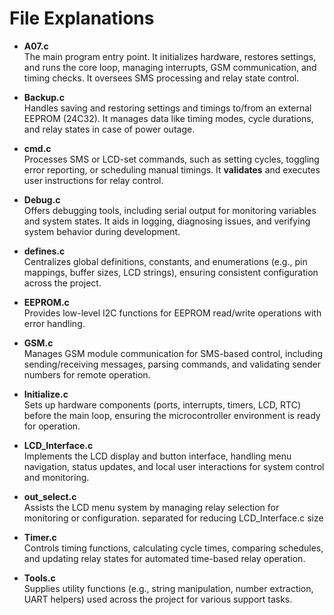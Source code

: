 # File Explanations

- **A07.c**  
  The main program entry point. It initializes hardware, restores settings, and runs the core loop, managing interrupts, GSM communication, and timing checks. It oversees SMS processing and relay state control.

- **Backup.c**  
  Handles saving and restoring settings and timings to/from an external EEPROM (24C32). It manages data like timing modes, cycle durations, and relay states in case of power outage.

- **cmd.c**  
  Processes SMS or LCD-set commands, such as setting cycles, toggling error reporting, or scheduling manual timings. It **validates** and executes user instructions for relay control.

- **Debug.c**  
  Offers debugging tools, including serial output for monitoring variables and system states. It aids in logging, diagnosing issues, and verifying system behavior during development.

- **defines.c**  
  Centralizes global definitions, constants, and enumerations (e.g., pin mappings, buffer sizes, LCD strings), ensuring consistent configuration across the project.

- **EEPROM.c**  
  Provides low-level I2C functions for EEPROM read/write operations with error handling.

- **GSM.c**  
  Manages GSM module communication for SMS-based control, including sending/receiving messages, parsing commands, and validating sender numbers for remote operation.

- **Initialize.c**  
  Sets up hardware components (ports, interrupts, timers, LCD, RTC) before the main loop, ensuring the microcontroller environment is ready for operation.

- **LCD_Interface.c**  
  Implements the LCD display and button interface, handling menu navigation, status updates, and local user interactions for system control and monitoring.

- **out_select.c**  
  Assists the LCD menu system by managing relay selection for monitoring or configuration. separated for reducing LCD_Interface.c size

- **Timer.c**  
  Controls timing functions, calculating cycle times, comparing schedules, and updating relay states for automated time-based relay operation.

- **Tools.c**  
  Supplies utility functions (e.g., string manipulation, number extraction, UART helpers) used across the project for various support tasks.
